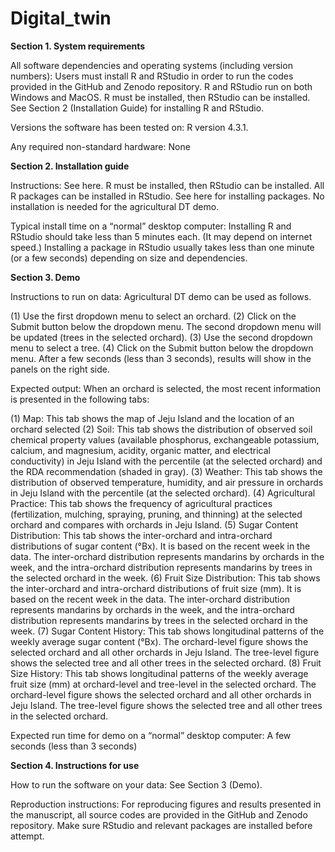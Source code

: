 # Digital_twin

<b>Section 1. System requirements</b>

All software dependencies and operating systems (including version numbers): Users must install R and RStudio in order to run the codes provided in the GitHub and Zenodo repository. R and RStudio run on both Windows and MacOS. R must be installed, then RStudio can be installed. See Section 2 (Installation Guide) for installing R and RStudio.

Versions the software has been tested on: R version 4.3.1.

Any required non-standard hardware: None 

<b>Section 2. Installation guide</b>

Instructions: See here. R must be installed, then RStudio can be installed. All R packages can be installed in RStudio. See here for installing packages. No installation is needed for the agricultural DT demo.

Typical install time on a “normal” desktop computer: Installing R and RStudio should take less than 5 minutes each. (It may depend on internet speed.) Installing a package in RStudio usually takes less than one minute (or a few seconds) depending on size and dependencies.

<b>Section 3. Demo</b>

Instructions to run on data: Agricultural DT demo can be used as follows.

(1)	Use the first dropdown menu to select an orchard.
(2)	Click on the Submit button below the dropdown menu. The second dropdown menu will be updated (trees in the selected orchard).
(3)	Use the second dropdown menu to select a tree.
(4)	Click on the Submit button below the dropdown menu. After a few seconds (less than 3 seconds), results will show in the panels on the right side.

Expected output: When an orchard is selected, the most recent information is presented in the following tabs:

(1)	Map: This tab shows the map of Jeju Island and the location of an orchard selected
(2)	Soil: This tab shows the distribution of observed soil chemical property values (available phosphorus, exchangeable potassium, calcium, and magnesium, acidity, organic matter, and electrical conductivity) in Jeju Island with the percentile (at the selected orchard) and the RDA recommendation (shaded in gray).
(3)	Weather: This tab shows the distribution of observed temperature, humidity, and air pressure in orchards in Jeju Island with the percentile (at the selected orchard).
(4)	Agricultural Practice: This tab shows the frequency of agricultural practices (fertilization, mulching, spraying, pruning, and thinning) at the selected orchard and compares with orchards in Jeju Island.
(5)	Sugar Content Distribution: This tab shows the inter-orchard and intra-orchard distributions of sugar content (°Bx). It is based on the recent week in the data. The inter-orchard distribution represents mandarins by orchards in the week, and the intra-orchard distribution represents mandarins by trees in the selected orchard in the week.
(6)	Fruit Size Distribution: This tab shows the inter-orchard and intra-orchard distributions of fruit size (mm). It is based on the recent week in the data. The inter-orchard distribution represents mandarins by orchards in the week, and the intra-orchard distribution represents mandarins by trees in the selected orchard in the week.
(7)	Sugar Content History: This tab shows longitudinal patterns of the weekly average sugar content (°Bx). The orchard-level figure shows the selected orchard and all other orchards in Jeju Island. The tree-level figure shows the selected tree and all other trees in the selected orchard.
(8)	Fruit Size History: This tab shows longitudinal patterns of the weekly average fruit size (mm) at orchard-level and tree-level in the selected orchard. The orchard-level figure shows the selected orchard and all other orchards in Jeju Island. The tree-level figure shows the selected tree and all other trees in the selected orchard.

Expected run time for demo on a “normal” desktop computer: A few seconds (less than 3 seconds)

<b>Section 4. Instructions for use</b>

How to run the software on your data: See Section 3 (Demo).

Reproduction instructions: For reproducing figures and results presented in the manuscript, all source codes are provided in the GitHub and Zenodo repository. Make sure RStudio and relevant packages are installed before attempt.

